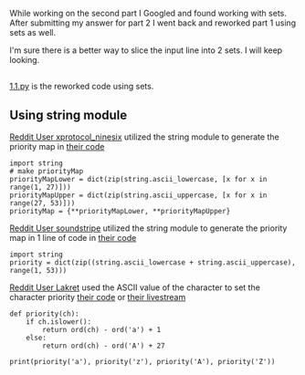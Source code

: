 While working on the second part I Googled and found working with sets. After submitting my answer for part 2 I went back and reworked part 1 using sets as well. 

I'm sure there is a better way to slice the input line into 2 sets. I will keep looking. 
##
[1.1.py](2022/Day3/1.1.py) is the reworked code using sets.  

## Using string module
[Reddit User xprotocol_ninesix](https://www.reddit.com/user/xprotocol_ninesix/) utilized the string module to generate the priority map in [their code](https://www.reddit.com/r/adventofcode/comments/zb865p/comment/iyuc2dc/?utm_source=share&utm_medium=web2x&context=3)

```
import string
# make priorityMap
priorityMapLower = dict(zip(string.ascii_lowercase, [x for x in range(1, 27)]))
priorityMapUpper = dict(zip(string.ascii_uppercase, [x for x in range(27, 53)]))
priorityMap = {**priorityMapLower, **priorityMapUpper}
```

[Reddit User soundstripe](https://www.reddit.com/user/soundstripe/) utilized the string module to generate the priority map in 1 line of code in [their code](https://www.reddit.com/r/adventofcode/comments/zb865p/comment/iyub5ob/?utm_source=share&utm_medium=web2x&context=3)
```
import string
priority = dict(zip((string.ascii_lowercase + string.ascii_uppercase), range(1, 53)))
```

[Reddit User Lakret](https://www.reddit.com/user/Lakret/) used the ASCII value of the character to set the character priority [their code](https://www.reddit.com/r/adventofcode/comments/zb865p/comment/iytyrfr/?utm_source=share&utm_medium=web2x&context=3) or [their livestream](https://youtu.be/xzK61joGSsg?t=888)
```
def priority(ch):
    if ch.islower():
        return ord(ch) - ord('a') + 1
    else:
        return ord(ch) - ord('A') + 27

print(priority('a'), priority('z'), priority('A'), priority('Z'))
```